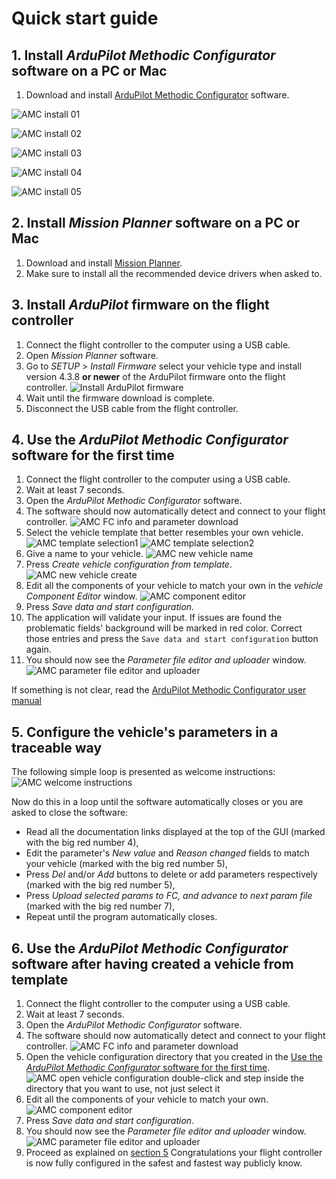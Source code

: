 # Quick start guide

## 1. Install *ArduPilot Methodic Configurator* software on a PC or Mac

1. Download and install [ArduPilot Methodic Configurator](https://github.com/ArduPilot/MethodicConfigurator/releases/tag/latest) software.

![AMC install 01](images/AMC_install_01.png)

![AMC install 02](images/AMC_install_02.png)

![AMC install 03](images/AMC_install_03.png)

![AMC install 04](images/AMC_install_04.png)

![AMC install 05](images/AMC_install_05.png)

## 2. Install *Mission Planner* software on a PC or Mac

1. Download and install [Mission Planner](https://firmware.ardupilot.org/Tools/MissionPlanner/).
1. Make sure to install all the recommended device drivers when asked to.

## 3. Install *ArduPilot* firmware on the flight controller

1. Connect the flight controller to the computer using a USB cable.
1. Open *Mission Planner* software.
1. Go to *SETUP* > *Install Firmware* select your vehicle type and install version 4.3.8 **or newer** of the ArduPilot firmware onto the flight controller.
![Install ArduPilot firmware](images/MissionPlanne_install_firmware.png)
1. Wait until the firmware download is complete.
1. Disconnect the USB cable from the flight controller.

## 4. Use the *ArduPilot Methodic Configurator* software for the first time

1. Connect the flight controller to the computer using a USB cable.
1. Wait at least 7 seconds.
1. Open the *ArduPilot Methodic Configurator* software.
1. The software should now automatically detect and connect to your flight controller.
![AMC FC info and parameter download](images/App_screenshot_FC_info_and_param_download.png)
1. Select the vehicle template that better resembles your own vehicle.
![AMC template selection1](images/App_screenshot_Vehicle_directory1.png)
![AMC template selection2](images/App_screenshot_Vehicle_overview.png)
1. Give a name to your vehicle.
![AMC new vehicle name](images/App_screenshot_Vehicle_directory2.png)
1. Press *Create vehicle configuration from template*.
![AMC new vehicle create](images/App_screenshot_Vehicle_directory3.png)
1. Edit all the components of your vehicle to match your own in the *vehicle Component Editor* window.
![AMC component editor](images/App_screenshot_Component_Editor.png)
1. Press *Save data and start configuration*.
1. The application will validate your input.
If issues are found the problematic fields' background will be marked in red color.
Correct those entries and press the `Save data and start configuration` button again.
1. You should now see the *Parameter file editor and uploader* window.
![AMC parameter file editor and uploader](images/App_screenshot2.png)

If something is not clear, read the [ArduPilot Methodic Configurator user manual](USERMANUAL.md)

## 5. Configure the vehicle's parameters in a traceable way

The following simple loop is presented as welcome instructions:
![AMC welcome instructions](images/App_screenshot_instructions.png)

Now do this in a loop until the software automatically closes or you are asked to close the software:

- Read all the documentation links displayed at the top of the GUI (marked with the big red number 4),
- Edit the parameter's *New value* and *Reason changed* fields to match your vehicle (marked with the big red number 5),
- Press *Del* and/or *Add* buttons to delete or add parameters respectively (marked with the big red number 5),
- Press *Upload selected params to FC, and advance to next param file* (marked with the big red number 7),
- Repeat until the program automatically closes.


## 6. Use the *ArduPilot Methodic Configurator* software after having created a vehicle from template

1. Connect the flight controller to the computer using a USB cable.
1. Wait at least 7 seconds.
1. Open the *ArduPilot Methodic Configurator* software.
1. The software should now automatically detect and connect to your flight controller.
![AMC FC info and parameter download](images/App_screenshot_FC_info_and_param_download.png)
1. Open the vehicle configuration directory that you created in the [Use the *ArduPilot Methodic Configurator* software for the first time](#4-use-the-ardupilot-methodic-configurator-software-for-the-first-time).
![AMC open vehicle configuration](images/App_screenshot_Vehicle_directory4.png)
double-click and step inside the directory that you want to use, not just select it
1. Edit all the components of your vehicle to match your own.
![AMC component editor](images/App_screenshot_Component_Editor.png)
1. Press *Save data and start configuration*.
1. You should now see the *Parameter file editor and uploader* window.
![AMC parameter file editor and uploader](images/App_screenshot2.png)
1. Proceed as explained on [section 5](#5-configure-the-vehicles-parameters-in-a-traceable-way)
Congratulations your flight controller is now fully configured in the safest and fastest way publicly know.
